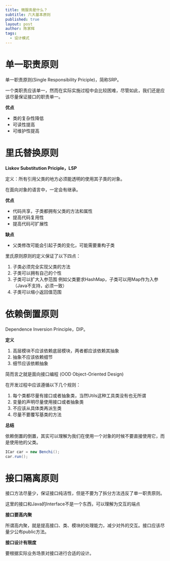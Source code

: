 ```yaml
---
title: 微服务是什么？
subtitle: 六大基本原则
published: true
layout: post
author: 陈家辉
tags:
  - 设计模式
---
```


# 单一职责原则

单一职责原则(Single Responsibility Priciple)，简称SRP。

一个类职责应该单一，然而在实际实施过程中会比较困难，尽管如此，我们还是应该尽量保证接口的职责单一。

**优点**

* 类的复杂性降低
* 可读性提高
* 可维护性提高

# 里氏替换原则

**Liskov Substitution Priciple，LSP**

定义：所有引用父类的地方必须能透明的使用其子类的对象。

在面向对象的语言中，一定会有继承。

**优点**

* 代码共享，子类都拥有父类的方法和属性
* 提高代码复用性
* 提高代码可扩展性

**缺点**

* 父类修改可能会引起子类的变化，可能需要重构子类

里氏原则原则的定义保证了以下四点：

1. 子类必须完全实现父类的方法
2. 子类可以拥有自己的个性
3. 子类可以扩大入参范围 例如父类要求HashMap，子类可以用Map作为入参 （Java不支持，必须一致）
4. 子类可以缩小返回值范围

# 依赖倒置原则

Dependence Inversion Principle，DIP。

**定义**

1. 高层模块不应该依赖底层模块，两者都应该依赖其抽象
2. 抽象不应该依赖细节
3. 细节应该依赖抽象

简而言之就是面向接口编程 (OOD Object-Oriented Design)

在开发过程中应该遵循以下几个规则：

1. 每个类都尽量有接口或者抽象类，当然Utils这种工具类没有也无所谓
2. 变量的声明尽量使用接口或者抽象类
3. 不应该从具体类再派生类
4. 尽量不要覆写基类的方法

**总结**

依赖倒置的倒置，其实可以理解为我们在使用一个对象的时候不要直接使用它，而是使用他的父类。

```java
ICar car = new Benchi();
car.run();
```

# 接口隔离原则

接口方法尽量少，保证接口纯洁性，但是不要为了拆分方法违反了单一职责原则。

这里的接口和Java的Interface不是一个东西，可以理解为交互的端点

**接口要高内聚**

所谓高内聚，就是提高接口、类、模块的处理能力，减少对外的交互。接口应该尽量少公布public方法。

**接口设计有限度**

要根据实际业务场景对接口进行合适的设计。
